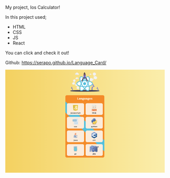 

My project, Ios Calculator!

In this project used;

* HTML
* CSS
* JS
* React

You can click and check it out!

Github: https://serapo.github.io/Language_Card/

![Form](language-cards.gif)


